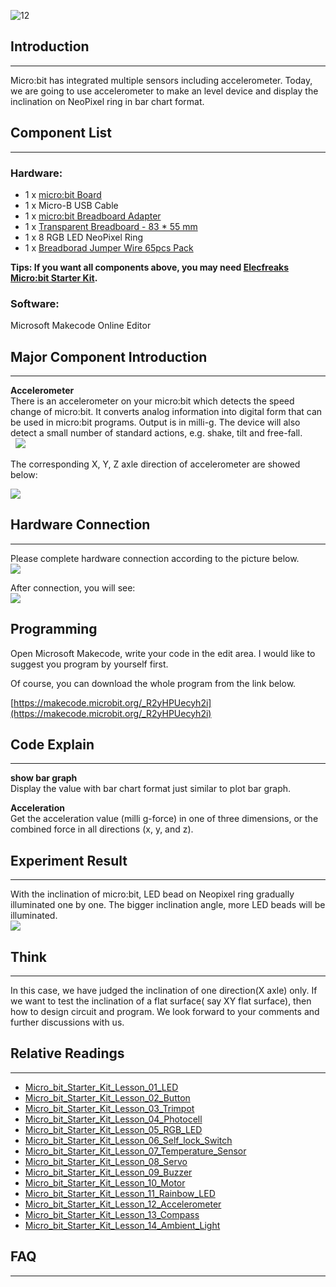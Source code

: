 ![12](https://i.imgur.com/5RJ1KJn.jpg)   

## Introduction   
---   
Micro:bit has integrated multiple sensors including accelerometer. Today, we are going to use accelerometer to make an level device and display the inclination on NeoPixel ring in bar chart format.    


## Component List  
---
### Hardware:  
- 1 x [micro:bit Board](http://www.elecfreaks.com/estore/bbc-micro-bit-board-for-coding-programming.html)  
- 1 x Micro-B USB Cable  
- 1 x [micro:bit Breadboard Adapter](http://www.elecfreaks.com/estore/microbit-breadboard-adapter.html)  
- 1 x [Transparent Breadboard - 83 * 55 mm](http://www.elecfreaks.com/estore/transparent-breadboard-83-55-mm.html)  
- 1 x 8 RGB LED NeoPixel Ring  
- 1 x [Breadborad Jumper Wire 65pcs Pack](http://www.elecfreaks.com/estore/breadborad-jumper-wire-65pcs-pack.html)  


**Tips: If you want all components above, you may need [Elecfreaks Micro:bit Starter Kit](http://www.elecfreaks.com/estore/elecfreaks-micro-bit-starter-kit-795.html).**  
 

### Software:  
Microsoft Makecode Online Editor  

## Major Component Introduction 
---
**Accelerometer**  
There is an accelerometer on your micro:bit which detects the speed change of micro:bit. It converts analog information into digital form that can be used in micro:bit programs. Output is in milli-g. The device will also detect a small number of standard actions, e.g. shake, tilt and free-fall.  
 
![](https://www.elecfreaks.com/wp-content/uploads/2018/03/2-15.jpg )  

The corresponding X, Y, Z axle direction of accelerometer are showed below:   

![](https://www.elecfreaks.com/wp-content/uploads/2018/03/3-12.jpg)   


## Hardware Connection  
---
Please complete hardware connection according to the picture below.  
![](https://www.elecfreaks.com/wp-content/uploads/2018/03/3-6.png)   

After connection, you will see:  
![](https://www.elecfreaks.com/wp-content/uploads/2018/03/5-12.jpg)    

## Programming  
Open Microsoft Makecode, write your code in the edit area. I would like to suggest you program by yourself first.  

Of course, you can download the whole program from the link below.  

[https://makecode.microbit.org/_R2yHPUecyh2i](https://makecode.microbit.org/_R2yHPUecyh2i)   


## Code Explain  
---
**show bar graph**  
Display the value with bar chart format just similar to plot bar graph.  

**Acceleration**  
Get the acceleration value (milli g-force) in one of three dimensions, or the combined force in all directions (x, y, and z).  


## Experiment Result  
---
With the inclination of micro:bit, LED bead on Neopixel ring gradually illuminated one by one. The bigger inclination angle, more LED beads will be illuminated.  
![](https://www.elecfreaks.com/wp-content/uploads/2018/03/1-8.gif)  


## Think  
---
In this case, we have judged the inclination of one direction(X axle) only. If we want to test the inclination of a flat surface( say XY flat surface), then how to design circuit and program. We look forward to your comments and further discussions with us.   

## Relative Readings
---
- [Micro_bit_Starter_Kit_Lesson_01_LED](/Micro_bit_Starter_Kit_Lesson_01_LED/)
- [Micro_bit_Starter_Kit_Lesson_02_Button](/Micro_bit_Starter_Kit_Lesson_02_Button/)
- [Micro_bit_Starter_Kit_Lesson_03_Trimpot](/Micro_bit_Starter_Kit_Lesson_03_Trimpot/)
- [Micro_bit_Starter_Kit_Lesson_04_Photocell](/Micro_bit_Starter_Kit_Lesson_04_Photocell/)
- [Micro_bit_Starter_Kit_Lesson_05_RGB_LED](/Micro_bit_Starter_Kit_Lesson_05_RGB_LED/)
- [Micro_bit_Starter_Kit_Lesson_06_Self_lock_Switch](/Micro_bit_Starter_Kit_Lesson_06_Self_lock_Switch/)
- [Micro_bit_Starter_Kit_Lesson_07_Temperature_Sensor](/Micro_bit_Starter_Kit_Lesson_07_Temperature_Sensor/)
- [Micro_bit_Starter_Kit_Lesson_08_Servo](/Micro_bit_Starter_Kit_Lesson_08_Servo/)
- [Micro_bit_Starter_Kit_Lesson_09_Buzzer](/Micro_bit_Starter_Kit_Lesson_09_Buzzer/)
- [Micro_bit_Starter_Kit_Lesson_10_Motor](Micro_bit_Starter_Kit_Lesson_10_Motor)
- [Micro_bit_Starter_Kit_Lesson_11_Rainbow_LED](/Micro_bit_Starter_Kit_Lesson_11_Rainbow_LED/)
- [Micro_bit_Starter_Kit_Lesson_12_Accelerometer](/Micro_bit_Starter_Kit_Lesson_12_Accelerometer/)
- [Micro_bit_Starter_Kit_Lesson_13_Compass](/Micro_bit_Starter_Kit_Lesson_13_Compass/)
- [Micro_bit_Starter_Kit_Lesson_14_Ambient_Light](/Micro_bit_Starter_Kit_Lesson_14_Ambient_Light/)

## FAQ
---

   

